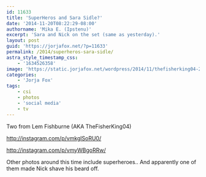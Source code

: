 ```yaml
---
id: 11633
title: 'SuperHeros and Sara Sidle?'
date: '2014-11-20T08:22:29-08:00'
authorname: 'Mika E. (Ipstenu)'
excerpt: 'Sara and Nick on the set (same as yesterday).'
layout: post
guid: 'https://jorjafox.net/?p=11633'
permalink: /2014/superheros-sara-sidle/
astra_style_timestamp_css:
    - '1634526358'
image: 'https://static.jorjafox.net/wordpress/2014/11/thefisherking04-20141120.jpg'
categories:
    - 'Jorja Fox'
tags:
    - csi
    - photos
    - 'social media'
    - tv
---
```


Two from Lem Fishburne (AKA TheFisherKing04)

http://instagram.com/p/vmkglSoRU0/

http://instagram.com/p/vmyWBgoRRw/

Other photos around this time include superheroes.. And apparently one of them made Nick shave his beard off.
